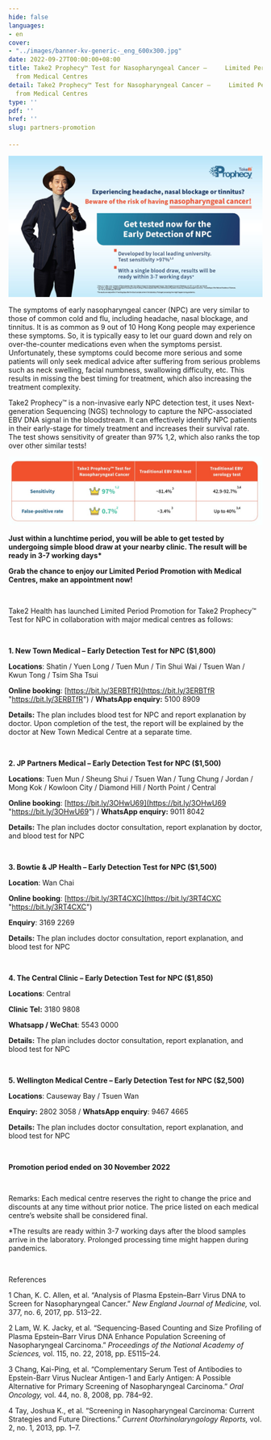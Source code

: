```yaml
---
hide: false
languages:
- en
cover:
- "../images/banner-kv-generic-_eng_600x300.jpg"
date: 2022-09-27T00:00:00+08:00
title: Take2 Prophecy™ Test for Nasopharyngeal Cancer –     Limited Period Promotion
  from Medical Centres
detail: Take2 Prophecy™ Test for Nasopharyngeal Cancer –     Limited Period Promotion
  from Medical Centres
type: ''
pdf: ''
href: ''
slug: partners-promotion

---
```

![](../images/banner-kv-generic-_eng.jpg)

The symptoms of early nasopharyngeal cancer (NPC) are very similar to those of common cold and flu, including headache, nasal blockage, and tinnitus. It is as common as 9 out of 10 Hong Kong people may experience these symptoms. So, it is typically easy to let our guard down and rely on over-the-counter medications even when the symptoms persist. Unfortunately, these symptoms could become more serious and some patients will only seek medical advice after suffering from serious problems such as neck swelling, facial numbness, swallowing difficulty, etc. This results in missing the best timing for treatment, which also increasing the treatment complexity.

Take2 Prophecy™ is a non-invasive early NPC detection test, it uses Next-generation Sequencing (NGS) technology to capture the NPC-associated EBV DNA signal in the bloodstream. It can effectively identify NPC patients in their early-stage for timely treatment and increases their survival rate. The test shows sensitivity of greater than 97% 1,2, which also ranks the top over other similar tests!

![](../images/eng-table.jpg)

__Just within a lunchtime period, you will be able to get tested by undergoing simple blood draw at your nearby clinic. The result will be ready in 3-7 working days*__

**Grab the chance to enjoy our Limited Period Promotion with Medical Centres, make an appointment now!**

<br/>

Take2 Health has launched Limited Period Promotion for Take2 Prophecy™ Test for NPC in collaboration with major medical centres as follows:

<br/>

**1. New Town Medical – Early Detection Test for NPC ($1,800)**

**Locations**: Shatin / Yuen Long / Tuen Mun / Tin Shui Wai / Tsuen Wan / Kwun Tong / Tsim Sha Tsui

**Online booking**: [https://bit.ly/3ERBTfR](https://bit.ly/3ERBTfR "https://bit.ly/3ERBTfR") / **WhatsApp enquiry:** 5100 8909

**Details:** The plan includes blood test for NPC and report explanation by doctor. Upon completion of the test, the report will be explained by the doctor at New Town Medical Centre at a separate time.

<br/>

**2. JP Partners Medical – Early Detection Test for NPC ($1,500)**

**Locations**: Tuen Mun / Sheung Shui / Tsuen Wan / Tung Chung / Jordan / Mong Kok / Kowloon City / Diamond Hill / North Point / Central

**Online booking**: [https://bit.ly/3OHwU69](https://bit.ly/3OHwU69 "https://bit.ly/3OHwU69") / **WhatsApp enquiry:** 9011 8042

**Details:** The plan includes doctor consultation, report explanation by doctor, and blood test for NPC

<br/>

**3. Bowtie & JP Health – Early Detection Test for NPC ($1,500)**

**Location**: Wan Chai

**Online booking**: [https://bit.ly/3RT4CXC](https://bit.ly/3RT4CXC "https://bit.ly/3RT4CXC")

**Enquiry**: 3169 2269

**Details:** The plan includes doctor consultation, report explanation, and blood test for NPC

<br/>

**4. The Central Clinic – Early Detection Test for NPC ($1,850)**

**Locations**: Central

**Clinic Tel:** 3180 9808

**Whatsapp / WeChat**: 5543 0000

**Details:** The plan includes doctor consultation, report explanation, and blood test for NPC

<br/>

**5. Wellington Medical Centre – Early Detection Test for NPC ($2,500)**

**Locations**: Causeway Bay / Tsuen Wan

**Enquiry:** 2802 3058 / **WhatsApp enquiry**: 9467 4665

**Details:** The plan includes doctor consultation, report explanation, and blood test for NPC

<br/>

**Promotion period ended on 30 November 2022**

<br/>

Remarks: Each medical centre reserves the right to change the price and discounts at any time without prior notice. The price listed on each medical centre’s website shall be considered final.

\*The results are ready within 3-7 working days after the blood samples arrive in the laboratory. Prolonged processing time might happen during pandemics.

<br/>

References

1 Chan, K. C. Allen, et al. “Analysis of Plasma Epstein–Barr Virus DNA to Screen for Nasopharyngeal Cancer.” _New England Journal of Medicine,_ vol. 377, no. 6, 2017, pp. 513–22.

2 Lam, W. K. Jacky, et al. “Sequencing-Based Counting and Size Profiling of Plasma Epstein–Barr Virus DNA Enhance Population Screening of Nasopharyngeal Carcinoma.” _Proceedings of the National Academy of Sciences,_ vol. 115, no. 22, 2018, pp. E5115–24.

3 Chang, Kai-Ping, et al. “Complementary Serum Test of Antibodies to Epstein-Barr Virus Nuclear Antigen-1 and Early Antigen: A Possible Alternative for Primary Screening of Nasopharyngeal Carcinoma.” _Oral Oncology,_ vol. 44, no. 8, 2008, pp. 784–92.

4 Tay, Joshua K., et al. “Screening in Nasopharyngeal Carcinoma: Current Strategies and Future Directions.” _Current Otorhinolaryngology Reports,_ vol. 2, no. 1, 2013, pp. 1–7.